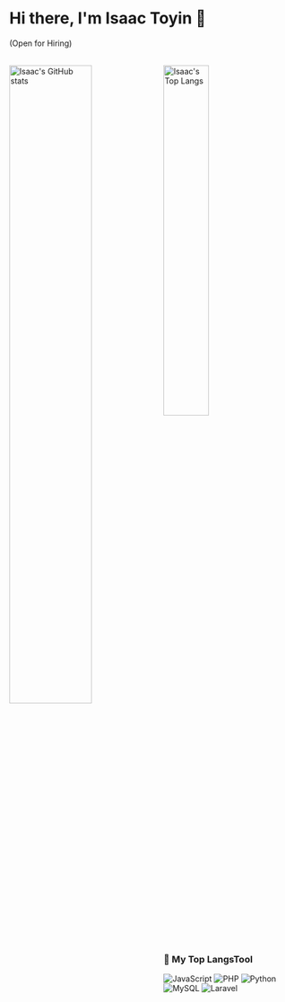 # Hi there, I'm Isaac Toyin 👋
<p > (Open for Hiring)</p>
<br/>
<img src="https://github-readme-stats.vercel.app/api?username=toyintheisaac&count_private=true&show_icons=true&theme=radical" align="left" width="54%"  alt="Isaac's GitHub stats"/>
<img src="https://github-readme-stats.vercel.app/api/top-langs/?username=toyintheisaac&layout=compact&theme=radical"  width="40%" alt="Isaac's Top Langs" />

<br/>
<h3 > 🔭 My Top LangsTool</h3>
 
![JavaScript](https://img.shields.io/badge/javascript-%23323330.svg?style=for-the-badge&logo=javascript&logoColor=%23F7DF1E)
![PHP](https://img.shields.io/badge/php-%23777BB4.svg?style=for-the-badge&logo=php&logoColor=white)
![Python](https://img.shields.io/badge/python-3670A0?style=for-the-badge&logo=python&logoColor=ffdd54)
![MySQL](https://img.shields.io/badge/mysql-%2300f.svg?style=for-the-badge&logo=mysql&logoColor=white)
![Laravel](https://img.shields.io/badge/laravel-%23FF2D20.svg?style=for-the-badge&logo=laravel&logoColor=white)

<!--
![NodeJS](https://img.shields.io/badge/node.js-6DA55F?style=for-the-badge&logo=node.js&logoColor=white)
 


 ### TailwindCSS, Python, Docker, Kubernetes, Rancher, TravisCI, Git, Github, Bitbucket, Apache, Nginx, Vagrant, Ansible, Jenkins, Azure. -->
